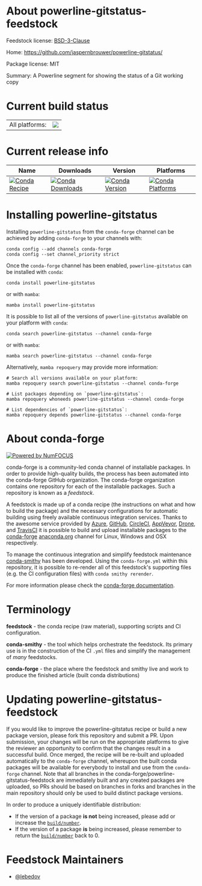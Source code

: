 About powerline-gitstatus-feedstock
===================================

Feedstock license: [BSD-3-Clause](https://github.com/conda-forge/powerline-gitstatus-feedstock/blob/main/LICENSE.txt)

Home: https://github.com/jaspernbrouwer/powerline-gitstatus/

Package license: MIT

Summary: A Powerline segment for showing the status of a Git working copy

Current build status
====================


<table><tr><td>All platforms:</td>
    <td>
      <a href="https://dev.azure.com/conda-forge/feedstock-builds/_build/latest?definitionId=6841&branchName=main">
        <img src="https://dev.azure.com/conda-forge/feedstock-builds/_apis/build/status/powerline-gitstatus-feedstock?branchName=main">
      </a>
    </td>
  </tr>
</table>

Current release info
====================

| Name | Downloads | Version | Platforms |
| --- | --- | --- | --- |
| [![Conda Recipe](https://img.shields.io/badge/recipe-powerline--gitstatus-green.svg)](https://anaconda.org/conda-forge/powerline-gitstatus) | [![Conda Downloads](https://img.shields.io/conda/dn/conda-forge/powerline-gitstatus.svg)](https://anaconda.org/conda-forge/powerline-gitstatus) | [![Conda Version](https://img.shields.io/conda/vn/conda-forge/powerline-gitstatus.svg)](https://anaconda.org/conda-forge/powerline-gitstatus) | [![Conda Platforms](https://img.shields.io/conda/pn/conda-forge/powerline-gitstatus.svg)](https://anaconda.org/conda-forge/powerline-gitstatus) |

Installing powerline-gitstatus
==============================

Installing `powerline-gitstatus` from the `conda-forge` channel can be achieved by adding `conda-forge` to your channels with:

```
conda config --add channels conda-forge
conda config --set channel_priority strict
```

Once the `conda-forge` channel has been enabled, `powerline-gitstatus` can be installed with `conda`:

```
conda install powerline-gitstatus
```

or with `mamba`:

```
mamba install powerline-gitstatus
```

It is possible to list all of the versions of `powerline-gitstatus` available on your platform with `conda`:

```
conda search powerline-gitstatus --channel conda-forge
```

or with `mamba`:

```
mamba search powerline-gitstatus --channel conda-forge
```

Alternatively, `mamba repoquery` may provide more information:

```
# Search all versions available on your platform:
mamba repoquery search powerline-gitstatus --channel conda-forge

# List packages depending on `powerline-gitstatus`:
mamba repoquery whoneeds powerline-gitstatus --channel conda-forge

# List dependencies of `powerline-gitstatus`:
mamba repoquery depends powerline-gitstatus --channel conda-forge
```


About conda-forge
=================

[![Powered by
NumFOCUS](https://img.shields.io/badge/powered%20by-NumFOCUS-orange.svg?style=flat&colorA=E1523D&colorB=007D8A)](https://numfocus.org)

conda-forge is a community-led conda channel of installable packages.
In order to provide high-quality builds, the process has been automated into the
conda-forge GitHub organization. The conda-forge organization contains one repository
for each of the installable packages. Such a repository is known as a *feedstock*.

A feedstock is made up of a conda recipe (the instructions on what and how to build
the package) and the necessary configurations for automatic building using freely
available continuous integration services. Thanks to the awesome service provided by
[Azure](https://azure.microsoft.com/en-us/services/devops/), [GitHub](https://github.com/),
[CircleCI](https://circleci.com/), [AppVeyor](https://www.appveyor.com/),
[Drone](https://cloud.drone.io/welcome), and [TravisCI](https://travis-ci.com/)
it is possible to build and upload installable packages to the
[conda-forge](https://anaconda.org/conda-forge) [anaconda.org](https://anaconda.org/)
channel for Linux, Windows and OSX respectively.

To manage the continuous integration and simplify feedstock maintenance
[conda-smithy](https://github.com/conda-forge/conda-smithy) has been developed.
Using the ``conda-forge.yml`` within this repository, it is possible to re-render all of
this feedstock's supporting files (e.g. the CI configuration files) with ``conda smithy rerender``.

For more information please check the [conda-forge documentation](https://conda-forge.org/docs/).

Terminology
===========

**feedstock** - the conda recipe (raw material), supporting scripts and CI configuration.

**conda-smithy** - the tool which helps orchestrate the feedstock.
                   Its primary use is in the construction of the CI ``.yml`` files
                   and simplify the management of *many* feedstocks.

**conda-forge** - the place where the feedstock and smithy live and work to
                  produce the finished article (built conda distributions)


Updating powerline-gitstatus-feedstock
======================================

If you would like to improve the powerline-gitstatus recipe or build a new
package version, please fork this repository and submit a PR. Upon submission,
your changes will be run on the appropriate platforms to give the reviewer an
opportunity to confirm that the changes result in a successful build. Once
merged, the recipe will be re-built and uploaded automatically to the
`conda-forge` channel, whereupon the built conda packages will be available for
everybody to install and use from the `conda-forge` channel.
Note that all branches in the conda-forge/powerline-gitstatus-feedstock are
immediately built and any created packages are uploaded, so PRs should be based
on branches in forks and branches in the main repository should only be used to
build distinct package versions.

In order to produce a uniquely identifiable distribution:
 * If the version of a package **is not** being increased, please add or increase
   the [``build/number``](https://docs.conda.io/projects/conda-build/en/latest/resources/define-metadata.html#build-number-and-string).
 * If the version of a package **is** being increased, please remember to return
   the [``build/number``](https://docs.conda.io/projects/conda-build/en/latest/resources/define-metadata.html#build-number-and-string)
   back to 0.

Feedstock Maintainers
=====================

* [@lebedov](https://github.com/lebedov/)

